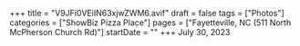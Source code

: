 +++
title = "V9JFi0VEiIN63xjwZWM6.avif"
draft = false
tags = ["Photos"]
categories = ["ShowBiz Pizza Place"]
pages = ["Fayetteville, NC (511 North McPherson Church Rd)"]
startDate = ""
+++
July 30, 2023
